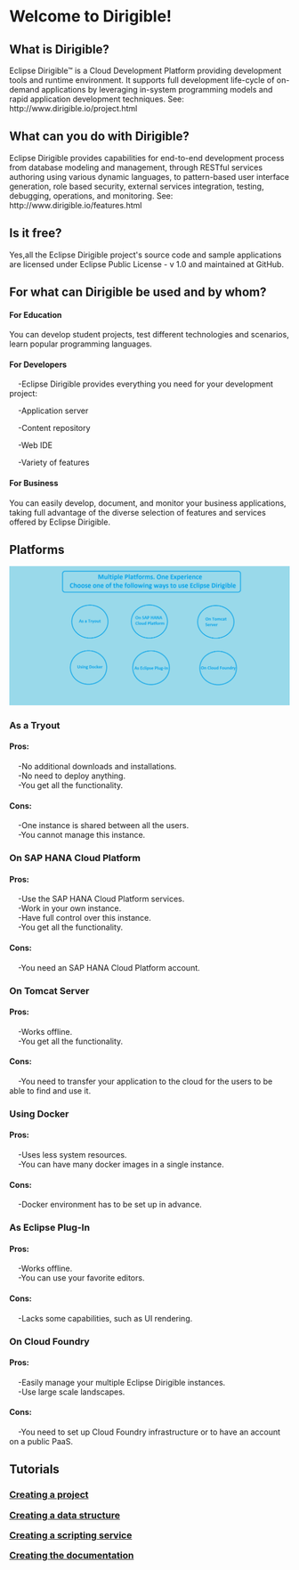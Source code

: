 <h1>Welcome to Dirigible!</h1>
<h2>What is Dirigible?</h2>
Eclipse Dirigible™ is a Cloud Development Platform providing development tools and runtime environment. It supports full development life-cycle of on-demand applications by leveraging in-system programming models and rapid application development techniques. See: http://www.dirigible.io/project.html
<h2>What can you do with Dirigible?</h2>
Eclipse Dirigible provides capabilities for end-to-end development process from database modeling and management, through RESTful services authoring using various dynamic languages, to pattern-based user interface generation, role based security, external services integration, testing, debugging, operations, and monitoring. See: http://www.dirigible.io/features.html
<h2>Is it free?</h2>
Yes,all the Eclipse Dirigible project's source code and sample applications are licensed under Eclipse Public License - v 1.0 and maintained at GitHub.
<h2>For what can Dirigible be used and by whom?</h2>
<h4>For Education </h4>
  <p>You can develop student projects, test different technologies and scenarios, learn popular programming languages.</p>
<h4>For Developers</h4>
 <p>&nbsp;&nbsp;&nbsp;&nbsp;-Eclipse Dirigible provides everything you need for your development project:</h5>
 <p>&nbsp;&nbsp;&nbsp;&nbsp;-Application server</p>
 <p>&nbsp;&nbsp;&nbsp;&nbsp;-Content repository</p>
 <p>&nbsp;&nbsp;&nbsp;&nbsp;-Web IDE</p>
 <p>&nbsp;&nbsp;&nbsp;&nbsp;-Variety of features</p>
 <h4>For Business</h4>
 <p>You can easily develop, document, and monitor your business applications, taking full advantage of the diverse selection of features and services offered by Eclipse Dirigible.</p>
<h2>Platforms</h2>
<img src="Image.png" alt="Platforms">
<p><h3>As a Tryout</h3>
<h4>Pros:</h4>
 &nbsp;&nbsp;&nbsp;&nbsp;-No additional downloads and installations.<br>
 &nbsp;&nbsp;&nbsp;&nbsp;-No need to deploy anything.<br>
 &nbsp;&nbsp;&nbsp;&nbsp;-You get all the functionality.
<h4>Cons: </h4>
 &nbsp;&nbsp;&nbsp;&nbsp;-One instance is shared between all the users.<br>
 &nbsp;&nbsp;&nbsp;&nbsp;-You cannot manage this instance.
</p>
<p>
<h3>On SAP HANA Cloud Platform</h3>
<h4>Pros:</h4>
&nbsp;&nbsp;&nbsp;&nbsp;-Use the SAP HANA Cloud Platform services.<br>
&nbsp;&nbsp;&nbsp;&nbsp;-Work in your own instance.<br>
&nbsp;&nbsp;&nbsp;&nbsp;-Have full control over this instance.<br>
&nbsp;&nbsp;&nbsp;&nbsp;-You get all the functionality.
<h4>Cons:</h4>
&nbsp;&nbsp;&nbsp;&nbsp;-You need an SAP HANA Cloud Platform account.
</p>
<p> <h3>On Tomcat Server</h3>
<h4>Pros:</h4>
&nbsp;&nbsp;&nbsp;&nbsp;-Works offline.<br>
&nbsp;&nbsp;&nbsp;&nbsp;-You get all the functionality.
<h4>Cons:</h4>
&nbsp;&nbsp;&nbsp;&nbsp;-You need to transfer your application to the cloud for the users to be able to find and use it.
</p>
<p> <h3>Using Docker</h3>
<h4>Pros:</h4>
&nbsp;&nbsp;&nbsp;&nbsp;-Uses less system resources.<br>
&nbsp;&nbsp;&nbsp;&nbsp;-You can have many docker images in a single instance.
<h4>Cons:</h4>
&nbsp;&nbsp;&nbsp;&nbsp;-Docker environment has to be set up in advance.
</p>
<p> <h3>As Eclipse Plug-In</h3>
<h4>Pros:</h4>
&nbsp;&nbsp;&nbsp;&nbsp;-Works offline.<br>
&nbsp;&nbsp;&nbsp;&nbsp;-You can use your favorite editors.
<h4>Cons:</h4>
&nbsp;&nbsp;&nbsp;&nbsp;-Lacks some capabilities, such as UI rendering.
</p>
<p> <h3>On Cloud Foundry</h3>
<h4>Pros:</h4>
&nbsp;&nbsp;&nbsp;&nbsp;-Easily manage your multiple Eclipse Dirigible instances.<br>
&nbsp;&nbsp;&nbsp;&nbsp;-Use large scale landscapes.
<h4>Cons:</h4>
&nbsp;&nbsp;&nbsp;&nbsp;-You need to set up Cloud Foundry infrastructure or to have an account on a public PaaS.
</p>
<h2>Tutorials</h2>
<h3><a href="https://github.com/dirigiblelabs/curriculum/blob/master/BorislavTodorov/Documentation/Creating%20a%20project.md">Creating a project</a></p> 
<p><a href="https://github.com/dirigiblelabs/curriculum/blob/master/BorislavTodorov/Documentation/Creating%20a%20data%20structure.md">Creating a data structure</a></p>
<p><a href="https://github.com/dirigiblelabs/curriculum/blob/master/BorislavTodorov/Documentation/Creating%20a%20scripting%20service.md">Creating a scripting service</a></p>
<p><a href="https://github.com/dirigiblelabs/curriculum/blob/master/BorislavTodorov/Documentation/Creating%20the%20documentation.md">Creating the documentation</a></p>

